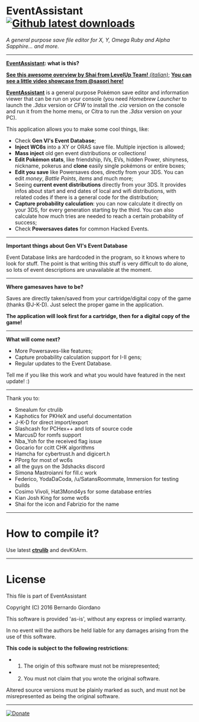 # EventAssistant [![Github latest downloads](https://img.shields.io/github/downloads/BernardoGiordano/EventAssistant/latest/total.svg?maxAge=86400)](https://github.com/BernardoGiordano/EventAssistant/releases/latest)

*A general purpose save file editor for X, Y, Omega Ruby and Alpha Sapphire... and more.*

---

**[EventAssistant](https://github.com/BernardoGiordano/EventAssistant/releases): what is this?**

[**See this awesome overview by Shai from LevelUp Team!** *(italian)*](https://youtu.be/XGq7HydXEX8?t=9m27s);
[**You can see a little video showcase from @sasori here!**](https://www.youtube.com/watch?v=VNFr81mxjBs)

[**EventAssistant**](https://github.com/BernardoGiordano/EventAssistant/releases) is a general purpose Pokémon save editor and information viewer that can be run on your console (you need *Homebrew Launcher* to launch the *.3dsx* version or *CFW* to install the *.cia* version on the console and run it from the home menu, or Citra to run the *.3dsx* version on your PC).

This application allows you to make some cool things, like:

* Check **Gen VI's Event Database**;
* **Inject WC6s** into a XY or ORAS save file. Multiple injection is allowed;
* **Mass inject** old gen event distributions or collections!
* **Edit Pokémon stats**, like friendship, IVs, EVs, hidden Power, shinyness, nickname, pokerus and **clone** easily single pokémons or entire boxes;
* **Edit you save** like Powersaves does, directly from your 3DS. You can edit *money*, *Battle Points*, *items* and much more;
* Seeing **current event distributions** directly from your 3DS. It provides infos about start and end dates of local and wifi distributions, with related codes if there is a general code for the distribution;
* **Capture probability calculation**: you can now calculate it directly on your 3DS, for every generation starting by the third. You can also calculate how much tries are needed to reach a certain probability of success;
* Check **Powersaves dates** for common Hacked Events.
 
---

**Important things about Gen VI's Event Database**

Event Database links are hardcoded in the program, so it knows where to look for stuff. The point is that writing this stuff is very difficult to do alone, so lots of event descriptions are unavailable at the moment.

---

**Where gamesaves have to be?**

Saves are directly taken/saved from your cartridge/digital copy of the game (thanks @J-K-D). Just select the proper game in the application.

**The application will look first for a cartridge, then for a digital copy of the game!**

---

**What will come next?**

* More Powersaves-like features;
* Capture probability calculation support for I-II gens;
* Regular updates to the Event Database.

Tell me if you like this work and what you would have featured in the next update! :)

---
 
Thank you to:

* Smealum for ctrulib
* Kaphotics for PKHeX and useful documentation
* J-K-D for direct import/export
* Slashcash for PCHex++ and lots of source code
* MarcusD for romfs support
* Nba_Yoh for the received flag issue
* Gocario for ccitt CHK algorithms
* Hamcha for cybertrust.h and digicert.h
* PPorg for most of wc6s
* all the guys on the 3dshacks discord
* Simona Mastroianni for fill.c work
* Federico, YodaDaCoda, /u/SatansRoommate, Immersion for testing builds
* Cosimo Vivoli, Hat3Mond4ys for some database entries
* Kian Josh King for some wc6s
* Shai for the icon and Fabrizio for the name

---

# How to compile it?

Use latest [**ctrulib**](https://github.com/smealum/ctrulib) and devKitArm. 

---

# License

This file is part of EventAssistant

Copyright (C) 2016 Bernardo Giordano

This software is provided 'as-is', without any express or implied warranty.
 
In no event will the authors be held liable for any damages arising from the use of this software.

**This code is subject to the following restrictions**:

* 1) The origin of this software must not be misrepresented; 
* 2) You must not claim that you wrote the original software. 


Altered source versions must be plainly marked as such, and must not be misrepresented as being the original software.

---

[![Donate](https://img.shields.io/badge/Donate-PayPal-green.svg)](https://www.paypal.me/BernardoGiordano)
